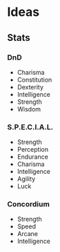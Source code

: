 # Ideas
## Stats
### DnD
- Charisma
- Constitution
- Dexterity
- Intelligence
- Strength
- Wisdom
### S.P.E.C.I.A.L.
- Strength
- Perception
- Endurance
- Charisma
- Intelligence
- Agility
- Luck
### Concordium
- Strength
- Speed
- Arcane
- Intelligence
